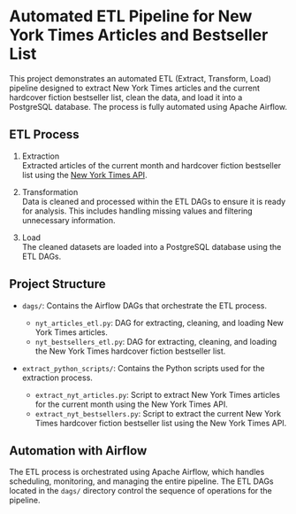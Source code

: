 # Automated ETL Pipeline for New York Times Articles and Bestseller List

This project demonstrates an automated ETL (Extract, Transform, Load) pipeline designed to extract New York Times articles and the current hardcover fiction bestseller list, clean the data, and load it into a PostgreSQL database. The process is fully automated using Apache Airflow.
 
## ETL Process
1. Extraction \
Extracted articles of the current month and hardcover fiction bestseller list using the [New York Times API](https://developer.nytimes.com/).

2. Transformation \
Data is cleaned and processed within the ETL DAGs to ensure it is ready for analysis. This includes handling missing values and filtering unnecessary information.

3. Load \
The cleaned datasets are loaded into a PostgreSQL database using the ETL DAGs.

## Project Structure
- `dags/`: Contains the Airflow DAGs that orchestrate the ETL process.
  - `nyt_articles_etl.py`: DAG for extracting, cleaning, and loading New York Times articles.
  - `nyt_bestsellers_etl.py`: DAG for extracting, cleaning, and loading the New York Times hardcover fiction bestseller list.

- `extract_python_scripts/`: Contains the Python scripts used for the extraction process.
  - `extract_nyt_articles.py`: Script to extract New York Times articles for the current month using the New York Times API.
  - `extract_nyt_bestsellers.py`: Script to extract the current New York Times hardcover fiction bestseller list using the New York Times API.

## Automation with Airflow
The ETL process is orchestrated using Apache Airflow, which handles scheduling, monitoring, and managing the entire pipeline. The ETL DAGs located in the `dags/` directory control the sequence of operations for the pipeline.
